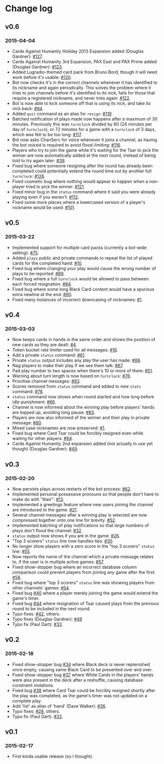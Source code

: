 # Change log

## v0.6
### 2015-04-04
* Cards Against Humanity Holiday 2013 Expansion added (Douglas Gardner): [#127](https://github.com/grifferz/pah-irc/pull/127).
* Cards Against Humanity 3rd Expansion, PAX East and PAX Prime added (Douglas Gardner): [#123](https://github.com/grifferz/pah-irc/pull/123).
* Added Lugradio-themed card pack from Bruno Bord, though it will need work before it's usable: [#120](https://github.com/grifferz/pah-irc/issues/120).
* Bot now checks it's in the correct channels whenever it has identified to its nickname and again periodically. This solves the problem where it tries to join channels before it's identified to its nick, fails for those that require a registered nickname, and never tries again: [#122](https://github.com/grifferz/pah-irc/issues/122).
* Bot is now able to kick someone off that is using its nick, and take its nick back: [#94](https://github.com/grifferz/pah-irc/issues/94).
* Added `quit` command as an alias for `resign`: [#119](https://github.com/grifferz/pah-irc/issues/119).
* Batched notification of plays made now happens after a maximum of 30 minutes. Previously this was `turnclock` divided by 60 (24 minutes per day of `turnclock`), or 72 minutes for a game with a `turnclock` of 3 days, which was felt to be too long: [#117](https://github.com/grifferz/pah-irc/issues/117).
* Bot now asks ChanServ for voice whenever it joins a channel, as having the bot voiced is required to avoid flood-limiting: [#116](https://github.com/grifferz/pah-irc/issues/116).
* Players who try to join the game while it's waiting for the Tsar to pick the winner are now automatically added at the next round, instead of being told to try again later: [#39](https://github.com/grifferz/pah-irc/issues/39).
* Fixed bug where someone resigning after the round has already been completed could potentially extend the round time out by another full `turnclock`: [#126](https://github.com/grifferz/pah-irc/issues/126).
* Fixed cosmetic bug where nothing would appear to happen when a non-player tried to pick the winner: [#121](https://github.com/grifferz/pah-irc/issues/121).
* Fixed minor bug in the `status` command where it said you were already playing even if you weren't: [#112](https://github.com/grifferz/pah-irc/issues/112).
* Fixed some more places where a lowercased version of a player's nickname would be used: [#101](https://github.com/grifferz/pah-irc/issues/101).

## v0.5
### 2015-03-22
* Implemented support for multiple card packs (currently a bot-wide setting): [#75](https://github.com/grifferz/pah-irc/issues/75).
* Added `plays` public and private commands to repeat the list of played cards for the completed hand: [#10](https://github.com/grifferz/pah-irc/issues/10).
* Fixed bug where changing your play would cause the wrong number of plays to be reported: [#89](https://github.com/grifferz/pah-irc/issues/89).
* Fixed bug where a full `turnclock` would be allowed to pass between each forced resignation: [#84](https://github.com/grifferz/pah-irc/issues/84).
* Fixed bug where some long Black Card content would have a spurious extra newline at the end: [#90](https://github.com/grifferz/pah-irc/issues/90).
* Fixed many instances of incorrect downcasing of nicknames: [#1](https://github.com/grifferz/pah-irc/issues/1).

## v0.4
### 2015-03-03
* Now keeps cards in hands in the same order and shows the position of new cards as they are dealt: [#4](https://github.com/grifferz/pah-irc/issues/4).
* Token bucket rate limiter used for all messages: [#16](https://github.com/grifferz/pah-irc/issues/16).
* Add a private `status` command: [#61](https://github.com/grifferz/pah-irc/issues/61).
* Private `status` output includes any play the user has made: [#88](https://github.com/grifferz/pah-irc/issues/88).
* Nag players to make their play if we see them talk: [#67](https://github.com/grifferz/pah-irc/issues/67).
* Pad play number to two spaces when there's 10 or more of them: [#51](https://github.com/grifferz/pah-irc/issues/51).
* Warning about turn length is now based on `turnclock`: [#76](https://github.com/grifferz/pah-irc/issues/76).
* Prioritise channel messages: [#83](https://github.com/grifferz/pah-irc/issues/83).
* Scores removed from `status` command and added to new `stats` command: [#78](https://github.com/grifferz/pah-irc/issues/78).
* `status` command now shows when round started and how long before idle punishment: [#66](https://github.com/grifferz/pah-irc/issues/66).
* Channel is now informed about the winning play before players' hands are topped up, avoiding long pause: [#83](https://github.com/grifferz/pah-irc/issues/83).
* Players are now also informed of the winner and their play in private message: [#80](https://github.com/grifferz/pah-irc/issues/80).
* Mixed case nicknames are now preserved: [#1](https://github.com/grifferz/pah-irc/issues/1).
* Fixed bug where Card Tsar could be forcibly resigned even while waiting for other players: [#64](https://github.com/grifferz/pah-irc/issues/64).
* Cards Against Humanity 2nd expansion added (not actually in use yet though) (Douglas Gardner): [#49](https://github.com/grifferz/pah-irc/pull/73).

## v0.3
### 2015-02-20
* Now persists plays across restarts of the bot process: [#62](https://github.com/grifferz/pah-irc/issues/62).
* Implemented personal possessive pronouns so that people don't have to make do with "their": [#13](https://github.com/grifferz/pah-irc/issues/13).
* Implemented a greetings feature where new users joining the channel are introduced to the game: [#21](https://github.com/grifferz/pah-irc/issues/21).
* Several channel messages after a winning play is selected are now compressed together onto one line for brevity. [#52](https://github.com/grifferz/pah-irc/issues/52).
* Implemented batching of play notifications so that large numbers of plays don't flood the channel: [#32](https://github.com/grifferz/pah-irc/issues/32).
* `status` output now shows if you are in the game: [#26](https://github.com/grifferz/pah-irc/issues/26).
* "Top 3 scorers" `status` line now handles ties: [#30](https://github.com/grifferz/pah-irc/issues/30).
* No longer show players with a zero score in the "top 3 scorers" `status` line: [#55](https://github.com/grifferz/pah-irc/issues/55).
* Now reports the name of the channel which a private message relates to, if the user is in multiple active games: [#57](https://github.com/grifferz/pah-irc/issues/57).
* Fixed show-stopper bug where an incorrect database column comparison could prevent players from joining any game after the first: [#58](https://github.com/grifferz/pah-irc/issues/58).
* Fixed bug where "top 3 scorers" `status` line was showing players from other channels' games: [#54](https://github.com/grifferz/pah-irc/issues/54).
* Fixed bug [#40](https://github.com/grifferz/pah-irc/issues/40) where a player merely joining the game would extend the game's timer.
* Fixed bug [#44](https://github.com/grifferz/pah-irc/issues/44) where resignation of Tsar caused plays from the previous round to be included in the next round.
* Typo fixes: [#42](https://github.com/grifferz/pah-irc/issues/42), others.
* Typo fixes (Douglas Gardner): [#49](https://github.com/grifferz/pah-irc/pull/49)
* Typo fix (Paul Dart): [#33](http://github.com/grifferz/pah-irc/pull/41).

## v0.2
### 2015-02-18
* Fixed show-stopper bug [#34](http://github.com/grifferz/pah-irc/issues/34) where Black deck is never replenished once empty, causing same Black Card to be presented over and over.
* Fixed show-stopper bug [#37](http://github.com/grifferz/pah-irc/issues/37) where White Cards in the players' hands were also present in the deck after a reshuffle, causing database constraint violations.
* Fixed bug [#38](http://github.com/grifferz/pah-irc/issues/38) where Card Tsar could be forcibly resigned shortly after the play was completed, as the game's timer was not updated on a complete play.
* Add 'list' as alias of 'hand' (Dave Walker): [#36](http://github.com/grifferz/pah-irc/pull/36).
* Typo fixes: [#28](http://github.com/grifferz/pah-irc/issues/28), others.
* Typo fix (Paul Dart): [#33](http://github.com/grifferz/pah-irc/pull/33).
    
## v0.1
### 2015-02-17
* First kinda usable release (so I thought).

